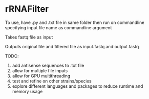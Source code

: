 # rRNAFilter

To use, have .py and .txt file in same folder then run on commandline specifying input file name as commandline argument

Takes fastq file as input

Outputs original file and filtered file as input.fastq and output.fastq

TODO:
1. add antisense sequences to .txt file
2. allow for multiple file inputs
3. allow for GPU multithreading
4. test and refine on other strains/species
5. explore different languages and packages to reduce runtime and memory usage
